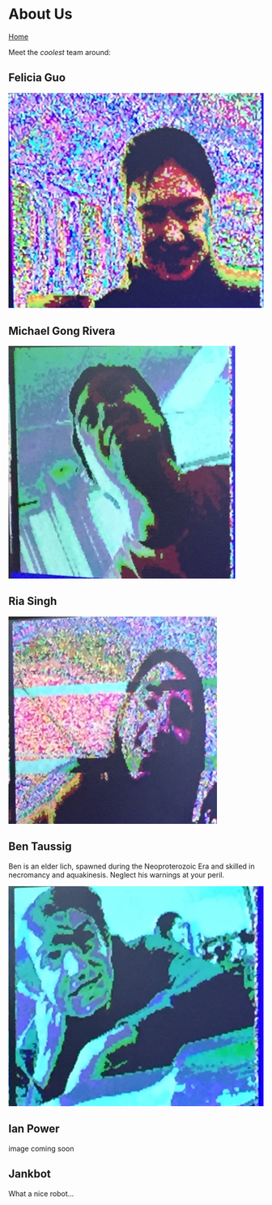 # About Us

[Home](./index.md)

Meet the *coolest* team around:

## Felicia Guo
![Felicia](./media/about_us/felicia.png) 


## Michael Gong Rivera
![Michael](./media/about_us/michael.png) 


## Ria Singh
![Ria](./media/about_us/ria.png) 


## Ben Taussig

Ben is an elder lich, spawned during the Neoproterozoic Era and skilled in necromancy and aquakinesis. Neglect his warnings at your peril.

![Ben](./media/about_us/ben.png) 

## Ian Power
image coming soon

## Jankbot

What a nice robot...
